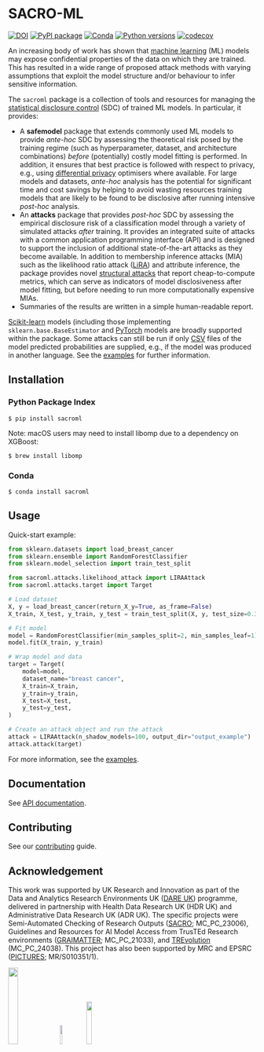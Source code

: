 # SACRO-ML

[![DOI](https://zenodo.org/badge/518801511.svg)](https://zenodo.org/badge/latestdoi/518801511)
[![PyPI package](https://img.shields.io/pypi/v/sacroml.svg)](https://pypi.org/project/sacroml)
[![Conda](https://img.shields.io/conda/vn/conda-forge/sacroml.svg)](https://github.com/conda-forge/sacroml-feedstock)
[![Python versions](https://img.shields.io/pypi/pyversions/sacroml.svg)](https://pypi.org/project/sacroml)
[![codecov](https://codecov.io/gh/AI-SDC/SACRO-ML/branch/main/graph/badge.svg?token=AXX2XCXUNU)](https://codecov.io/gh/AI-SDC/SACRO-ML)

An increasing body of work has shown that [machine learning](https://en.wikipedia.org/wiki/Machine_learning) (ML) models may expose confidential properties of the data on which they are trained. This has resulted in a wide range of proposed attack methods with varying assumptions that exploit the model structure and/or behaviour to infer sensitive information.

The `sacroml` package is a collection of tools and resources for managing the [statistical disclosure control](https://en.wikipedia.org/wiki/Statistical_disclosure_control) (SDC) of trained ML models. In particular, it provides:

* A **safemodel** package that extends commonly used ML models to provide *ante-hoc* SDC by assessing the theoretical risk posed by the training regime (such as hyperparameter, dataset, and architecture combinations) *before* (potentially) costly model fitting is performed. In addition, it ensures that best practice is followed with respect to privacy, e.g., using [differential privacy](https://en.wikipedia.org/wiki/Differential_privacy) optimisers where available. For large models and datasets, *ante-hoc* analysis has the potential for significant time and cost savings by helping to avoid wasting resources training models that are likely to be found to be disclosive after running intensive *post-hoc* analysis.
* An **attacks** package that provides *post-hoc* SDC by assessing the empirical disclosure risk of a classification model through a variety of simulated attacks *after* training. It provides an integrated suite of attacks with a common application programming interface (API) and is designed to support the inclusion of additional state-of-the-art attacks as they become available. In addition to membership inference attacks (MIA) such as the likelihood ratio attack ([LiRA](https://doi.org/10.1109/SP46214.2022.9833649)) and attribute inference, the package provides novel [structural attacks](https://arxiv.org/abs/2502.09396) that report cheap-to-compute metrics, which can serve as indicators of model disclosiveness after model fitting, but before needing to run more computationally expensive MIAs.
* Summaries of the results are written in a simple human-readable report.

[Scikit-learn](https://scikit-learn.org) models (including those implementing `sklearn.base.BaseEstimator` and [PyTorch](https://pytorch.org) models are broadly supported within the package. Some attacks can still be run if only [CSV](https://en.wikipedia.org/wiki/Comma-separated_values) files of the model predicted probabilities are supplied, e.g., if the model was produced in another language. See the [examples](examples) for further information.

## Installation

### Python Package Index

```
$ pip install sacroml
```

Note: macOS users may need to install libomp due to a dependency on XGBoost:
```
$ brew install libomp
```

### Conda

```
$ conda install sacroml
```

## Usage

Quick-start example:

```python
from sklearn.datasets import load_breast_cancer
from sklearn.ensemble import RandomForestClassifier
from sklearn.model_selection import train_test_split

from sacroml.attacks.likelihood_attack import LIRAAttack
from sacroml.attacks.target import Target

# Load dataset
X, y = load_breast_cancer(return_X_y=True, as_frame=False)
X_train, X_test, y_train, y_test = train_test_split(X, y, test_size=0.3)

# Fit model
model = RandomForestClassifier(min_samples_split=2, min_samples_leaf=1)
model.fit(X_train, y_train)

# Wrap model and data
target = Target(
    model=model,
    dataset_name="breast cancer",
    X_train=X_train,
    y_train=y_train,
    X_test=X_test,
    y_test=y_test,
)

# Create an attack object and run the attack
attack = LIRAAttack(n_shadow_models=100, output_dir="output_example")
attack.attack(target)
```

For more information, see the [examples](examples/).

## Documentation

See [API documentation](https://ai-sdc.github.io/SACRO-ML/).

## Contributing

See our [contributing](CONTRIBUTING.md) guide.

## Acknowledgement

This work was supported by UK Research and Innovation as part of the Data and Analytics Research Environments UK ([DARE UK](https://dareuk.org.uk)) programme, delivered in partnership with Health Data Research UK (HDR UK) and Administrative Data Research UK (ADR UK). The specific projects were Semi-Automated Checking of Research Outputs ([SACRO](https://gtr.ukri.org/projects?ref=MC_PC_23006); MC_PC_23006), Guidelines and Resources for AI Model Access from TrusTEd Research environments ([GRAIMATTER](https://gtr.ukri.org/projects?ref=MC_PC_21033); MC_PC_21033), and [TREvolution](https://dareuk.org.uk/trevolution) (MC_PC_24038). This project has also been supported by MRC and EPSRC ([PICTURES](https://gtr.ukri.org/projects?ref=MR%2FS010351%2F1); MR/S010351/1).

<img src="docs/source/images/UK_Research_and_Innovation_logo.svg" width="20%" height="20%" padding=20/> <img src="docs/source/images/health-data-research-uk-hdr-uk-logo-vector.png" width="10%" height="10%" padding=20/> <img src="docs/source/images/logo_print.png" width="15%" height="15%" padding=20/>
